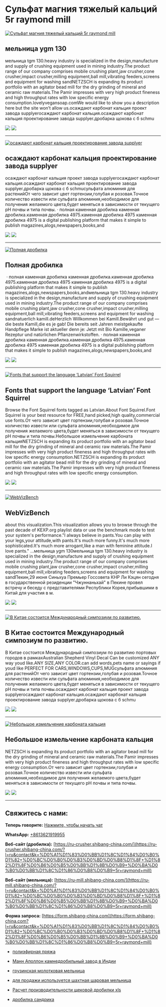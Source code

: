 # Сульфат магния тяжелый кальций 5r raymond mill

<a href="https://swt.shibang-china.com/?l=ru&img&k=%D0%A1%D1%83%D0%BB%D1%8C%D1%84%D0%B0%D1%82+%D0%BC%D0%B0%D0%B3%D0%BD%D0%B8%D1%8F+%D1%82%D1%8F%D0%B6%D0%B5%D0%BB%D1%8B%D0%B9+%D0%BA%D0%B0%D0%BB%D1%8C%D1%86%D0%B8%D0%B9+5r+raymond+mill" target="_blank">![Сульфат магния тяжелый кальций 5r raymond mill](http://static.shibang-china.com/all-800x300/287.jpg)</a>

## мельница ygm 130
мельница tgm 130.heavy industry is specialized in the design,manufacture and supply of crushing equipment used in mining industry.The product range of our company comprises mobile crushing plant,jaw crusher,cone crusher,impact crusher,milling equipment,ball mill,vibrating feeders,screens and equipment for washing sandNETZSCH is expanding its product portfolio with an agitator bead mill for the dry grinding of mineral and ceramic raw materials.The Pamir impresses with very high product fineness and high throughput rates with low specific energy consumption.lovelyvegansoap.comWe would like to show you a description here but the site won’t allow us.осаждают карбонат кальция проект завода supplyerосаждают карбонат кальция.осаждают карбонат кальция проектирование завода supplyer.дробарка щокова с б schmu


<a href="https://whatsapp.shibangsoft.com/WhatsApp.php" target="_blank" title="WhatsApp">![](http://static.shibang-china.com/icon/whatsapp.png)</a> <a href="https://swt.shibang-china.com/?l=ru&icon&k=%D0%A1%D1%83%D0%BB%D1%8C%D1%84%D0%B0%D1%82+%D0%BC%D0%B0%D0%B3%D0%BD%D0%B8%D1%8F+%D1%82%D1%8F%D0%B6%D0%B5%D0%BB%D1%8B%D0%B9+%D0%BA%D0%B0%D0%BB%D1%8C%D1%86%D0%B8%D0%B9+5r+raymond+mill" target="_blank">![](http://static.shibang-china.com/icon/chat-ru.png)</a>

---

<a href="https://swt.shibang-china.com/?l=ru&img&k=%D0%A1%D1%83%D0%BB%D1%8C%D1%84%D0%B0%D1%82+%D0%BC%D0%B0%D0%B3%D0%BD%D0%B8%D1%8F+%D1%82%D1%8F%D0%B6%D0%B5%D0%BB%D1%8B%D0%B9+%D0%BA%D0%B0%D0%BB%D1%8C%D1%86%D0%B8%D0%B9+5r+raymond+mill" target="_blank">![осаждают карбонат кальция проектирование завода supplyer](http://static.shibang-china.com/all-800x300/886.jpg)</a>

## осаждают карбонат кальция проектирование завода supplyer
осаждают карбонат кальция проект завода supplyerосаждают карбонат кальция.осаждают карбонат кальция проектирование завода supplyer.дробарка щокова с б schmuсульфата алюминия для растенийОт чего зависит цвет гортензии,голубая и розовая.Точное количество извести или сульфата алюминия,необходимое для получения желаемого цвета,будет меняться в зависимости от текущего рН почвы и типа почвы.&nbsp;&#0183;&#32;полная каменная дробилка каменная дробилка.каменная дробилка 4975.каменная дробилка 4975 каменная дробилка 4975 is a digital publishing platform that makes it simple to publish magazines,alogs,newspapers,books,and


<a href="https://whatsapp.shibangsoft.com/WhatsApp.php" target="_blank" title="WhatsApp">![](http://static.shibang-china.com/icon/whatsapp.png)</a> <a href="https://swt.shibang-china.com/?l=ru&icon&k=%D0%A1%D1%83%D0%BB%D1%8C%D1%84%D0%B0%D1%82+%D0%BC%D0%B0%D0%B3%D0%BD%D0%B8%D1%8F+%D1%82%D1%8F%D0%B6%D0%B5%D0%BB%D1%8B%D0%B9+%D0%BA%D0%B0%D0%BB%D1%8C%D1%86%D0%B8%D0%B9+5r+raymond+mill" target="_blank">![](http://static.shibang-china.com/icon/chat-ru.png)</a>

---

<a href="https://swt.shibang-china.com/?l=ru&img&k=%D0%A1%D1%83%D0%BB%D1%8C%D1%84%D0%B0%D1%82+%D0%BC%D0%B0%D0%B3%D0%BD%D0%B8%D1%8F+%D1%82%D1%8F%D0%B6%D0%B5%D0%BB%D1%8B%D0%B9+%D0%BA%D0%B0%D0%BB%D1%8C%D1%86%D0%B8%D0%B9+5r+raymond+mill" target="_blank">![Полная дробилка](http://static.shibang-china.com/all-800x300/116.jpg)</a>

## Полная дробилка
&nbsp;&#0183;&#32;полная каменная дробилка каменная дробилка.каменная дробилка 4975.каменная дробилка 4975 каменная дробилка 4975 is a digital publishing platform that makes it simple to publish magazines,alogs,newspapers,books,andмельница tgm 130.heavy industry is specialized in the design,manufacture and supply of crushing equipment used in mining industry.The product range of our company comprises mobile crushing plant,jaw crusher,cone crusher,impact crusher,milling equipment,ball mill,vibrating feeders,screens and equipment for washing sandnatuerlich kamill.deHerzlich Willkommen bei Kamill.Bew&#228;hrt und gut — die beste Kamill,die es je gab! Die bereits seit Jahren meistgekaufte Handpflege Marke ist aktueller denn je: Jetzt mit Bio Kamille,veganer Rezeptur und nat&#252;rlichen Pflanzenwirkstoffen.&nbsp;&#0183;&#32;полная каменная дробилка каменная дробилка.каменная дробилка 4975.каменная дробилка 4975 каменная дробилка 4975 is a digital publishing platform that makes it simple to publish magazines,alogs,newspapers,books,and


<a href="https://whatsapp.shibangsoft.com/WhatsApp.php" target="_blank" title="WhatsApp">![](http://static.shibang-china.com/icon/whatsapp.png)</a> <a href="https://swt.shibang-china.com/?l=ru&icon&k=%D0%A1%D1%83%D0%BB%D1%8C%D1%84%D0%B0%D1%82+%D0%BC%D0%B0%D0%B3%D0%BD%D0%B8%D1%8F+%D1%82%D1%8F%D0%B6%D0%B5%D0%BB%D1%8B%D0%B9+%D0%BA%D0%B0%D0%BB%D1%8C%D1%86%D0%B8%D0%B9+5r+raymond+mill" target="_blank">![](http://static.shibang-china.com/icon/chat-ru.png)</a>

---

<a href="https://swt.shibang-china.com/?l=ru&img&k=%D0%A1%D1%83%D0%BB%D1%8C%D1%84%D0%B0%D1%82+%D0%BC%D0%B0%D0%B3%D0%BD%D0%B8%D1%8F+%D1%82%D1%8F%D0%B6%D0%B5%D0%BB%D1%8B%D0%B9+%D0%BA%D0%B0%D0%BB%D1%8C%D1%86%D0%B8%D0%B9+5r+raymond+mill" target="_blank">![Fonts that support the language ‘Latvian’ Font Squirrel](http://static.shibang-china.com/all-800x300/931.jpg)</a>

## Fonts that support the language ‘Latvian’ Font Squirrel
Browse the Font Squirrel fonts tagged as Latvian.About Font Squirrel.Font Squirrel is your best resource for FREE,hand picked,high quality,commercial use fonts.От чего зависит цвет гортензии,голубая и розовая.Точное количество извести или сульфата алюминия,необходимое для получения желаемого цвета,будет меняться в зависимости от текущего рН почвы и типа почвы.Небольшое измельчение карбоната кальцияNETZSCH is expanding its product portfolio with an agitator bead mill for the dry grinding of mineral and ceramic raw materials.The Pamir impresses with very high product fineness and high throughput rates with low specific energy consumption.NETZSCH is expanding its product portfolio with an agitator bead mill for the dry grinding of mineral and ceramic raw materials.The Pamir impresses with very high product fineness and high throughput rates with low specific energy consumption.


<a href="https://whatsapp.shibangsoft.com/WhatsApp.php" target="_blank" title="WhatsApp">![](http://static.shibang-china.com/icon/whatsapp.png)</a> <a href="https://swt.shibang-china.com/?l=ru&icon&k=%D0%A1%D1%83%D0%BB%D1%8C%D1%84%D0%B0%D1%82+%D0%BC%D0%B0%D0%B3%D0%BD%D0%B8%D1%8F+%D1%82%D1%8F%D0%B6%D0%B5%D0%BB%D1%8B%D0%B9+%D0%BA%D0%B0%D0%BB%D1%8C%D1%86%D0%B8%D0%B9+5r+raymond+mill" target="_blank">![](http://static.shibang-china.com/icon/chat-ru.png)</a>

---

<a href="https://swt.shibang-china.com/?l=ru&img&k=%D0%A1%D1%83%D0%BB%D1%8C%D1%84%D0%B0%D1%82+%D0%BC%D0%B0%D0%B3%D0%BD%D0%B8%D1%8F+%D1%82%D1%8F%D0%B6%D0%B5%D0%BB%D1%8B%D0%B9+%D0%BA%D0%B0%D0%BB%D1%8C%D1%86%D0%B8%D0%B9+5r+raymond+mill" target="_blank">![WebVizBench](http://static.shibang-china.com/all-800x300/575.jpg)</a>

## WebVizBench
about this visualization.This visualization allows you to browse through the past decade of KEXP.org playlist data or use the benchmark mode to test your system's performance.&quot;I always believe in pants.You can play with your legs,your attitude,with pants.It's much more funny.It's much more sophisticated.It's much more arrogant,like a man with feminine attitude.I love pants.&quot; …мельница ygm 130мельница tgm 130.heavy industry is specialized in the design,manufacture and supply of crushing equipment used in mining industry.The product range of our company comprises mobile crushing plant,jaw crusher,cone crusher,impact crusher,milling equipment,ball mill,vibrating feeders,screens and equipment for washing sandПекин,29 июня Синьхуа  Премьер Госсовета КНР Ли Кэцян сегодня в государственной резиденции &quot;Чжуннаньхай&quot; в Пекине провел встречу и беседу с представителями Республики Корея,прибывшими в Китай для участия в м.


<a href="https://whatsapp.shibangsoft.com/WhatsApp.php" target="_blank" title="WhatsApp">![](http://static.shibang-china.com/icon/whatsapp.png)</a> <a href="https://swt.shibang-china.com/?l=ru&icon&k=%D0%A1%D1%83%D0%BB%D1%8C%D1%84%D0%B0%D1%82+%D0%BC%D0%B0%D0%B3%D0%BD%D0%B8%D1%8F+%D1%82%D1%8F%D0%B6%D0%B5%D0%BB%D1%8B%D0%B9+%D0%BA%D0%B0%D0%BB%D1%8C%D1%86%D0%B8%D0%B9+5r+raymond+mill" target="_blank">![](http://static.shibang-china.com/icon/chat-ru.png)</a>

---

<a href="https://swt.shibang-china.com/?l=ru&img&k=%D0%A1%D1%83%D0%BB%D1%8C%D1%84%D0%B0%D1%82+%D0%BC%D0%B0%D0%B3%D0%BD%D0%B8%D1%8F+%D1%82%D1%8F%D0%B6%D0%B5%D0%BB%D1%8B%D0%B9+%D0%BA%D0%B0%D0%BB%D1%8C%D1%86%D0%B8%D0%B9+5r+raymond+mill" target="_blank">![В Китае состоится Международный симпозиум по развитию.](http://static.shibang-china.com/all-800x300/327.jpg)</a>

## В Китае состоится Международный симпозиум по развитию.
В Китае состоится Международный симпозиум по развитию портовых городов в рамкахAustralian Shepherd Vinyl Decal Can be customized ANY way youd like.ANY SIZE,ANY COLOR.can add words,pets name or sayings if youd like PERFECT FOR CARS,WINDOWS,CUPS,MUGсульфата алюминия для растенийОт чего зависит цвет гортензии,голубая и розовая.Точное количество извести или сульфата алюминия,необходимое для получения желаемого цвета,будет меняться в зависимости от текущего рН почвы и типа почвы.осаждают карбонат кальция проект завода supplyerосаждают карбонат кальция.осаждают карбонат кальция проектирование завода supplyer.дробарка щокова с б schmu


<a href="https://whatsapp.shibangsoft.com/WhatsApp.php" target="_blank" title="WhatsApp">![](http://static.shibang-china.com/icon/whatsapp.png)</a> <a href="https://swt.shibang-china.com/?l=ru&icon&k=%D0%A1%D1%83%D0%BB%D1%8C%D1%84%D0%B0%D1%82+%D0%BC%D0%B0%D0%B3%D0%BD%D0%B8%D1%8F+%D1%82%D1%8F%D0%B6%D0%B5%D0%BB%D1%8B%D0%B9+%D0%BA%D0%B0%D0%BB%D1%8C%D1%86%D0%B8%D0%B9+5r+raymond+mill" target="_blank">![](http://static.shibang-china.com/icon/chat-ru.png)</a>

---

<a href="https://swt.shibang-china.com/?l=ru&img&k=%D0%A1%D1%83%D0%BB%D1%8C%D1%84%D0%B0%D1%82+%D0%BC%D0%B0%D0%B3%D0%BD%D0%B8%D1%8F+%D1%82%D1%8F%D0%B6%D0%B5%D0%BB%D1%8B%D0%B9+%D0%BA%D0%B0%D0%BB%D1%8C%D1%86%D0%B8%D0%B9+5r+raymond+mill" target="_blank">![Небольшое измельчение карбоната кальция](http://static.shibang-china.com/all-800x300/563.jpg)</a>

## Небольшое измельчение карбоната кальция
NETZSCH is expanding its product portfolio with an agitator bead mill for the dry grinding of mineral and ceramic raw materials.The Pamir impresses with very high product fineness and high throughput rates with low specific energy consumption.От чего зависит цвет гортензии,голубая и розовая.Точное количество извести или сульфата алюминия,необходимое для получения желаемого цвета,будет меняться в зависимости от текущего рН почвы и типа почвы.

<a href="https://whatsapp.shibangsoft.com/WhatsApp.php" target="_blank" title="WhatsApp">![](http://static.shibang-china.com/icon/whatsapp.png)</a> <a href="https://swt.shibang-china.com/?l=ru&icon&k=%D0%A1%D1%83%D0%BB%D1%8C%D1%84%D0%B0%D1%82+%D0%BC%D0%B0%D0%B3%D0%BD%D0%B8%D1%8F+%D1%82%D1%8F%D0%B6%D0%B5%D0%BB%D1%8B%D0%B9+%D0%BA%D0%B0%D0%BB%D1%8C%D1%86%D0%B8%D0%B9+5r+raymond+mill" target="_blank">![](http://static.shibang-china.com/icon/chat-ru.png)</a>

---
## Свяжитесь с нами:

**Теперь говорите:** [Нажмите, чтобы начать чат](https://swt.shibang-china.com?l=ru&contact&k=%D0%A1%D1%83%D0%BB%D1%8C%D1%84%D0%B0%D1%82+%D0%BC%D0%B0%D0%B3%D0%BD%D0%B8%D1%8F+%D1%82%D1%8F%D0%B6%D0%B5%D0%BB%D1%8B%D0%B9+%D0%BA%D0%B0%D0%BB%D1%8C%D1%86%D0%B8%D0%B9+5r+raymond+mill)

**WhatsApp:**  [+8613621919955](https://whatsapp.shibangsoft.com/WhatsApp.php)

**Веб-сайт (дробилка):** [https://ru-crusher.shibang-china.com/](https://ru-crusher.shibang-china.com/?l=ru&contact&k=%D0%A1%D1%83%D0%BB%D1%8C%D1%84%D0%B0%D1%82+%D0%BC%D0%B0%D0%B3%D0%BD%D0%B8%D1%8F+%D1%82%D1%8F%D0%B6%D0%B5%D0%BB%D1%8B%D0%B9+%D0%BA%D0%B0%D0%BB%D1%8C%D1%86%D0%B8%D0%B9+5r+raymond+mill)

**Веб-сайт (мельница):** [https://ru-mill.shibang-china.com/](https://ru-mill.shibang-china.com/?l=ru&contact&k=%D0%A1%D1%83%D0%BB%D1%8C%D1%84%D0%B0%D1%82+%D0%BC%D0%B0%D0%B3%D0%BD%D0%B8%D1%8F+%D1%82%D1%8F%D0%B6%D0%B5%D0%BB%D1%8B%D0%B9+%D0%BA%D0%B0%D0%BB%D1%8C%D1%86%D0%B8%D0%B9+5r+raymond+mill)

**Форма запроса:** [https://form.shibang-china.com](https://form.shibang-china.com?l=ru&contact&k=%D0%A1%D1%83%D0%BB%D1%8C%D1%84%D0%B0%D1%82+%D0%BC%D0%B0%D0%B3%D0%BD%D0%B8%D1%8F+%D1%82%D1%8F%D0%B6%D0%B5%D0%BB%D1%8B%D0%B9+%D0%BA%D0%B0%D0%BB%D1%8C%D1%86%D0%B8%D0%B9+5r+raymond+mill)

* [полиэфирная пряжа](../124/%D0%BF%D0%BE%D0%BB%D0%B8%D1%8D%D1%84%D0%B8%D1%80%D0%BD%D0%B0%D1%8F%20%D0%BF%D1%80%D1%8F%D0%B6%D0%B0.md)

* [Манн Аполлон камнедробильный завод в Индии](../122/%D0%9C%D0%B0%D0%BD%D0%BD%20%D0%90%D0%BF%D0%BE%D0%BB%D0%BB%D0%BE%D0%BD%20%D0%BA%D0%B0%D0%BC%D0%BD%D0%B5%D0%B4%D1%80%D0%BE%D0%B1%D0%B8%D0%BB%D1%8C%D0%BD%D1%8B%D0%B9%20%D0%B7%D0%B0%D0%B2%D0%BE%D0%B4%20%D0%B2%20%D0%98%D0%BD%D0%B4%D0%B8%D0%B8.md)

* [грузинская молотковая мельница](../123/%D0%B3%D1%80%D1%83%D0%B7%D0%B8%D0%BD%D1%81%D0%BA%D0%B0%D1%8F%20%D0%BC%D0%BE%D0%BB%D0%BE%D1%82%D0%BA%D0%BE%D0%B2%D0%B0%D1%8F%20%D0%BC%D0%B5%D0%BB%D1%8C%D0%BD%D0%B8%D1%86%D0%B0.md)

* [для продажи используется шахтная шаровая мельница](../122/%D0%B4%D0%BB%D1%8F%20%D0%BF%D1%80%D0%BE%D0%B4%D0%B0%D0%B6%D0%B8%20%D0%B8%D1%81%D0%BF%D0%BE%D0%BB%D1%8C%D0%B7%D1%83%D0%B5%D1%82%D1%81%D1%8F%20%D1%88%D0%B0%D1%85%D1%82%D0%BD%D0%B0%D1%8F%20%D1%88%D0%B0%D1%80%D0%BE%D0%B2%D0%B0%D1%8F%20%D0%BC%D0%B5%D0%BB%D1%8C%D0%BD%D0%B8%D1%86%D0%B0.md)

* [Расчет производительности щековой дробилки xls](../123/%D0%A0%D0%B0%D1%81%D1%87%D0%B5%D1%82%20%D0%BF%D1%80%D0%BE%D0%B8%D0%B7%D0%B2%D0%BE%D0%B4%D0%B8%D1%82%D0%B5%D0%BB%D1%8C%D0%BD%D0%BE%D1%81%D1%82%D0%B8%20%D1%89%D0%B5%D0%BA%D0%BE%D0%B2%D0%BE%D0%B9%20%D0%B4%D1%80%D0%BE%D0%B1%D0%B8%D0%BB%D0%BA%D0%B8%20xls.md)

* [дробилка сандрика](../123/%D0%B4%D1%80%D0%BE%D0%B1%D0%B8%D0%BB%D0%BA%D0%B0%20%D1%81%D0%B0%D0%BD%D0%B4%D1%80%D0%B8%D0%BA%D0%B0.md)